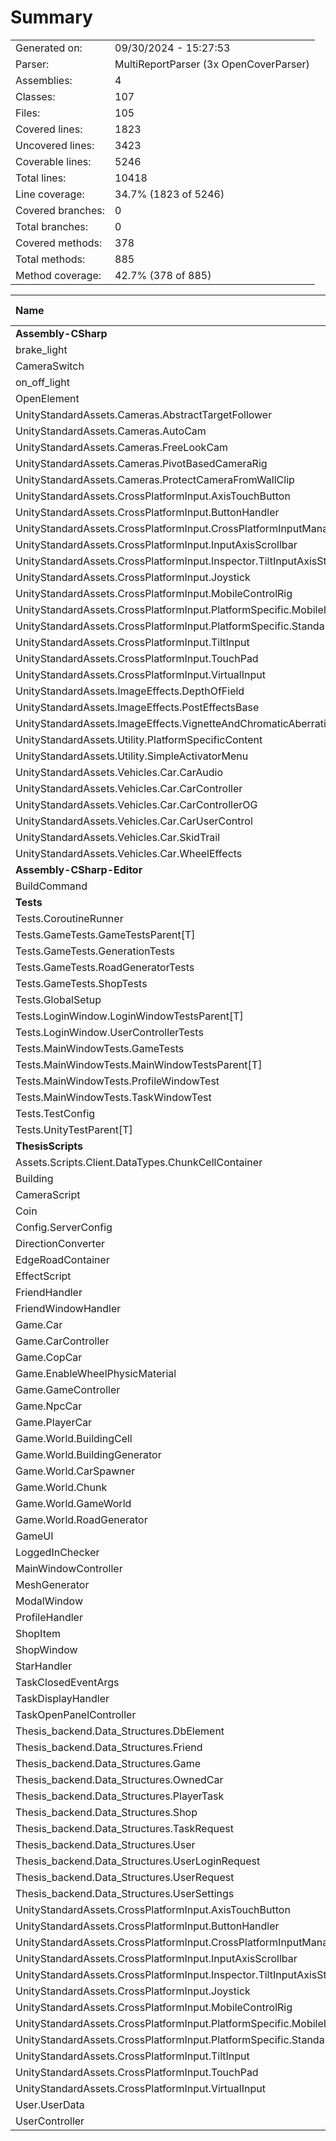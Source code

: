 ﻿# Summary
|||
|:---|:---|
| Generated on: | 09/30/2024 - 15:27:53 |
| Parser: | MultiReportParser (3x OpenCoverParser) |
| Assemblies: | 4 |
| Classes: | 107 |
| Files: | 105 |
| Covered lines: | 1823 |
| Uncovered lines: | 3423 |
| Coverable lines: | 5246 |
| Total lines: | 10418 |
| Line coverage: | 34.7% (1823 of 5246) |
| Covered branches: | 0 |
| Total branches: | 0 |
| Covered methods: | 378 |
| Total methods: | 885 |
| Method coverage: | 42.7% (378 of 885) |

|**Name**|**Covered**|**Uncovered**|**Coverable**|**Total**|**Line coverage**|**Covered**|**Total**|**Branch coverage**|**Covered**|**Total**|**Method coverage**|
|:---|---:|---:|---:|---:|---:|---:|---:|---:|---:|---:|---:|
|**Assembly-CSharp**|**0**|**1842**|**1842**|**3841**|**0%**|**0**|**0**|****|**0**|**256**|**0%**|
|brake_light|0|19|19|35|0%|0|0||0|1|0%|
|CameraSwitch|0|12|12|31|0%|0|0||0|2|0%|
|on_off_light|0|9|9|22|0%|0|0||0|1|0%|
|OpenElement|0|12|12|27|0%|0|0||0|2|0%|
|UnityStandardAssets.Cameras.AbstractTargetFollower|0|50|50|104|0%|0|0||0|8|0%|
|UnityStandardAssets.Cameras.AutoCam|0|60|60|107|0%|0|0||0|2|0%|
|UnityStandardAssets.Cameras.FreeLookCam|0|57|57|115|0%|0|0||0|6|0%|
|UnityStandardAssets.Cameras.PivotBasedCameraRig|0|4|4|28|0%|0|0||0|1|0%|
|UnityStandardAssets.Cameras.ProtectCameraFromWallClip|0|58|58|124|0%|0|0||0|6|0%|
|UnityStandardAssets.CrossPlatformInput.AxisTouchButton|0|41|41|75|0%|0|0||0|6|0%|
|UnityStandardAssets.CrossPlatformInput.ButtonHandler|0|19|19|50|0%|0|0||0|7|0%|
|UnityStandardAssets.CrossPlatformInput.CrossPlatformInputManager|0|133|133|318|0%|0|0||0|47|0%|
|UnityStandardAssets.CrossPlatformInput.InputAxisScrollbar|0|4|4|17|0%|0|0||0|2|0%|
|UnityStandardAssets.CrossPlatformInput.Inspector.TiltInputAxisStylePropertyDrawer|0|24|24|145|0%|0|0||0|1|0%|
|UnityStandardAssets.CrossPlatformInput.Joystick|0|69|69|118|0%|0|0||0|9|0%|
|UnityStandardAssets.CrossPlatformInput.MobileControlRig|0|32|32|85|0%|0|0||0|6|0%|
|UnityStandardAssets.CrossPlatformInput.PlatformSpecific.MobileInput|0|79|79|133|0%|0|0||0|13|0%|
|UnityStandardAssets.CrossPlatformInput.PlatformSpecific.StandaloneInput|0|27|27|79|0%|0|0||0|11|0%|
|UnityStandardAssets.CrossPlatformInput.TiltInput|0|34|34|145|0%|0|0||0|4|0%|
|UnityStandardAssets.CrossPlatformInput.TouchPad|0|64|64|156|0%|0|0||0|9|0%|
|UnityStandardAssets.CrossPlatformInput.VirtualInput|0|60|60|134|0%|0|0||0|13|0%|
|UnityStandardAssets.ImageEffects.DepthOfField|0|234|234|387|0%|0|0||0|9|0%|
|UnityStandardAssets.ImageEffects.PostEffectsBase|0|150|150|243|0%|0|0||0|14|0%|
|UnityStandardAssets.ImageEffects.VignetteAndChromaticAberration|0|62|62|114|0%|0|0||0|3|0%|
|UnityStandardAssets.Utility.PlatformSpecificContent|0|48|48|108|0%|0|0||0|6|0%|
|UnityStandardAssets.Utility.SimpleActivatorMenu|0|11|11|35|0%|0|0||0|2|0%|
|UnityStandardAssets.Vehicles.Car.CarAudio|0|76|76|174|0%|0|0||0|6|0%|
|UnityStandardAssets.Vehicles.Car.CarController|0|137|137|244|0%|0|0||0|18|0%|
|UnityStandardAssets.Vehicles.Car.CarControllerOG|0|186|186|336|0%|0|0||0|28|0%|
|UnityStandardAssets.Vehicles.Car.CarUserControl|0|9|9|33|0%|0|0||0|2|0%|
|UnityStandardAssets.Vehicles.Car.SkidTrail|0|9|9|25|0%|0|0||0|1|0%|
|UnityStandardAssets.Vehicles.Car.WheelEffects|0|53|53|94|0%|0|0||0|10|0%|
|**Assembly-CSharp-Editor**|**0**|**201**|**201**|**315**|**0%**|**0**|**0**|****|**0**|**15**|**0%**|
|BuildCommand|0|201|201|315|0%|0|0||0|15|0%|
|**Tests**|**412**|**26**|**438**|**920**|**94%**|**0**|**0**|****|**36**|**37**|**97.2%**|
|Tests.CoroutineRunner|12|0|12|31|100%|0|0||2|2|100%|
|Tests.GameTests.GameTestsParent[T]|11|9|20|40|55%|0|0||1|1|100%|
|Tests.GameTests.GenerationTests|10|0|10|34|100%|0|0||1|1|100%|
|Tests.GameTests.RoadGeneratorTests|26|0|26|54|100%|0|0||3|3|100%|
|Tests.GameTests.ShopTests|70|3|73|130|95.8%|0|0||5|5|100%|
|Tests.GlobalSetup|16|0|16|49|100%|0|0||4|4|100%|
|Tests.LoginWindow.LoginWindowTestsParent[T]|4|0|4|24|100%|0|0||1|1|100%|
|Tests.LoginWindow.UserControllerTests|22|0|22|47|100%|0|0||3|3|100%|
|Tests.MainWindowTests.GameTests|0|2|2|32|0%|0|0||0|1|0%|
|Tests.MainWindowTests.MainWindowTestsParent[T]|11|9|20|39|55%|0|0||1|1|100%|
|Tests.MainWindowTests.ProfileWindowTest|8|0|8|28|100%|0|0||1|1|100%|
|Tests.MainWindowTests.TaskWindowTest|184|0|184|289|100%|0|0||10|10|100%|
|Tests.TestConfig|2|0|2|43|100%|0|0||1|1|100%|
|Tests.UnityTestParent[T]|36|3|39|80|92.3%|0|0||3|3|100%|
|**ThesisScripts**|**1411**|**1354**|**2765**|**5632**|**51%**|**0**|**0**|****|**342**|**577**|**59.2%**|
|Assets.Scripts.Client.DataTypes.ChunkCellContainer|6|0|6|15|100%|0|0||5|5|100%|
|Building|7|2|9|33|77.7%|0|0||5|7|71.4%|
|CameraScript|7|0|7|24|100%|0|0||2|2|100%|
|Coin|3|4|7|16|42.8%|0|0||1|2|50%|
|Config.ServerConfig|4|2|6|89|66.6%|0|0||4|6|66.6%|
|DirectionConverter|0|21|21|46|0%|0|0||0|2|0%|
|EdgeRoadContainer|9|0|9|15|100%|0|0||7|7|100%|
|EffectScript|1|3|4|20|25%|0|0||1|2|50%|
|FriendHandler|0|45|45|84|0%|0|0||0|8|0%|
|FriendWindowHandler|1|49|50|89|2%|0|0||1|8|12.5%|
|Game.Car|46|35|81|137|56.7%|0|0||10|12|83.3%|
|Game.CarController|93|36|129|249|72%|0|0||14|18|77.7%|
|Game.CopCar|0|48|48|85|0%|0|0||0|1|0%|
|Game.EnableWheelPhysicMaterial|16|0|16|37|100%|0|0||2|2|100%|
|Game.GameController|105|15|120|192|87.5%|0|0||23|25|92%|
|Game.NpcCar|0|6|6|19|0%|0|0||0|1|0%|
|Game.PlayerCar|32|97|129|189|24.8%|0|0||8|16|50%|
|Game.World.BuildingCell|11|0|11|30|100%|0|0||7|7|100%|
|Game.World.BuildingGenerator|0|43|43|64|0%|0|0||0|2|0%|
|Game.World.CarSpawner|22|21|43|79|51.1%|0|0||3|5|60%|
|Game.World.Chunk|330|71|401|640|82.2%|0|0||25|31|80.6%|
|Game.World.GameWorld|49|22|71|124|69%|0|0||7|7|100%|
|Game.World.RoadGenerator|111|36|147|253|75.5%|0|0||8|10|80%|
|GameUI|48|55|103|199|46.6%|0|0||16|26|61.5%|
|LoggedInChecker|11|11|22|54|50%|0|0||3|5|60%|
|MainWindowController|73|9|82|144|89%|0|0||13|16|81.2%|
|MeshGenerator|0|27|27|96|0%|0|0||0|2|0%|
|ModalWindow|0|19|19|43|0%|0|0||0|4|0%|
|ProfileHandler|24|3|27|74|88.8%|0|0||5|6|83.3%|
|ShopItem|23|0|23|62|100%|0|0||8|8|100%|
|ShopWindow|38|10|48|96|79.1%|0|0||6|8|75%|
|StarHandler|7|3|10|28|70%|0|0||1|1|100%|
|TaskClosedEventArgs|0|4|4|14|0%|0|0||0|1|0%|
|TaskDisplayHandler|54|10|64|123|84.3%|0|0||11|12|91.6%|
|TaskOpenPanelController|111|6|117|214|94.8%|0|0||13|13|100%|
|Thesis_backend.Data_Structures.DbElement|1|1|2|11|50%|0|0||2|3|66.6%|
|Thesis_backend.Data_Structures.Friend|0|5|5|18|0%|0|0||0|10|0%|
|Thesis_backend.Data_Structures.Game|6|2|8|18|75%|0|0||12|15|80%|
|Thesis_backend.Data_Structures.OwnedCar|2|3|5|21|40%|0|0||4|9|44.4%|
|Thesis_backend.Data_Structures.PlayerTask|48|12|60|84|80%|0|0||21|23|91.3%|
|Thesis_backend.Data_Structures.Shop|3|1|4|14|75%|0|0||6|7|85.7%|
|Thesis_backend.Data_Structures.TaskRequest|4|0|4|16|100%|0|0||8|8|100%|
|Thesis_backend.Data_Structures.User|12|1|13|25|92.3%|0|0||25|26|96.1%|
|Thesis_backend.Data_Structures.UserLoginRequest|2|0|2|14|100%|0|0||4|4|100%|
|Thesis_backend.Data_Structures.UserRequest|3|0|3|15|100%|0|0||6|6|100%|
|Thesis_backend.Data_Structures.UserSettings|3|1|4|15|75%|0|0||6|8|75%|
|UnityStandardAssets.CrossPlatformInput.AxisTouchButton|0|41|41|75|0%|0|0||0|6|0%|
|UnityStandardAssets.CrossPlatformInput.ButtonHandler|0|19|19|50|0%|0|0||0|7|0%|
|UnityStandardAssets.CrossPlatformInput.CrossPlatformInputManager|11|122|133|318|8.2%|0|0||3|47|6.3%|
|UnityStandardAssets.CrossPlatformInput.InputAxisScrollbar|0|4|4|17|0%|0|0||0|2|0%|
|UnityStandardAssets.CrossPlatformInput.Inspector.TiltInputAxisStylePropertyDrawer|0|24|24|145|0%|0|0||0|1|0%|
|UnityStandardAssets.CrossPlatformInput.Joystick|0|69|69|118|0%|0|0||0|9|0%|
|UnityStandardAssets.CrossPlatformInput.MobileControlRig|0|32|32|85|0%|0|0||0|6|0%|
|UnityStandardAssets.CrossPlatformInput.PlatformSpecific.MobileInput|0|79|79|133|0%|0|0||0|13|0%|
|UnityStandardAssets.CrossPlatformInput.PlatformSpecific.StandaloneInput|3|24|27|79|11.1%|0|0||1|11|9%|
|UnityStandardAssets.CrossPlatformInput.TiltInput|0|34|34|145|0%|0|0||0|4|0%|
|UnityStandardAssets.CrossPlatformInput.TouchPad|0|64|64|156|0%|0|0||0|9|0%|
|UnityStandardAssets.CrossPlatformInput.VirtualInput|3|57|60|134|5%|0|0||1|13|7.6%|
|User.UserData|40|3|43|68|93%|0|0||29|30|96.6%|
|UserController|28|43|71|182|39.4%|0|0||5|12|41.6%|
